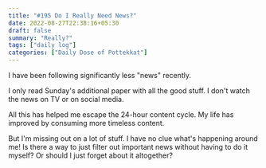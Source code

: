 ```yaml
---
title: "#195 Do I Really Need News?"
date: 2022-08-27T22:38:16+05:30
draft: false
summary: "Really?"
tags: ["daily log"]
categories: ["Daily Dose of Pottekkat"]
---
```


I have been following significantly less "news" recently.

I only read Sunday's additional paper with all the good stuff. I don't watch the news on TV or on social media.

All this has helped me escape the 24-hour content cycle. My life has improved by consuming more timeless content.

But I'm missing out on a lot of stuff. I have no clue what's happening around me! Is there a way to just filter out important news without having to do it myself? Or should I just forget about it altogether?

